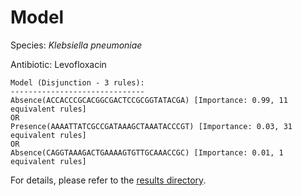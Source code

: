 
# Model

Species: *Klebsiella pneumoniae*

Antibiotic: Levofloxacin

```
Model (Disjunction - 3 rules):
------------------------------
Absence(ACCACCCGCACGGCGACTCCGCGGTATACGA) [Importance: 0.99, 11 equivalent rules]
OR
Presence(AAAATTATCGCCGATAAAGCTAAATACCCGT) [Importance: 0.03, 31 equivalent rules]
OR
Absence(CAGGTAAAGACTGAAAAGTGTTGCAAACCGC) [Importance: 0.01, 1 equivalent rules]

```

For details, please refer to the [results directory](../../../../../results/scm_b/klebsiella%20pneumoniae/levofloxacin/repeat_4/).

